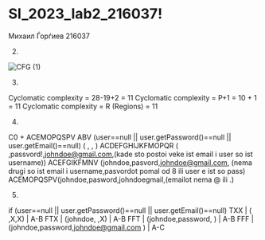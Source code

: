 # SI_2023_lab2_216037!

Михаил Ѓорѓиев 216037

2.
![CFG (1)](https://github.com/mgorgiev/SI_2023_lab2_216037/assets/120776054/5f9099e1-5825-44b6-911d-81aad83516af)

3.
Cyclomatic complexity = 28-19+2 = 11
Cyclomatic complexity = P+1 = 10 + 1 = 11
Cyclomatic complexity = R (Regions) = 11

4.
C0 + ACEMOPQSPV 
ABV (user==null || user.getPassword()==null || user.getEmail()==null) ( , , )
ACDEFGHIJKFMOPQR ( ,passvord!,johndoe@gmail.com,(kade sto postoi veke ist email i user so ist username))
ACEFGIKFMNV (johndoe,pasvord,johndoe@gmail.com, (nema drugi so ist email i username,pasvordot pomal od 8 ili user e ist so pass)
ACEMOPQSPV(johndoe,pasword,johndoegmail,(emailot nema @ ili .)

5.
if (user==null || user.getPassword()==null || user.getEmail()==null)
TXX | ( ,X,X) | A-B
FTX | (johndoe, ,X) | A-B
FFT | (johndoe,password, ) | A-B
FFF | (johndoe,password,johndoe@gmail.com ) | A-C
